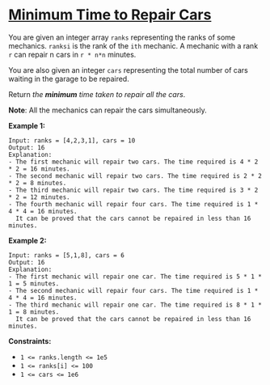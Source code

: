[Minimum Time to Repair Cars](https://leetcode.com/problems/minimum-time-to-repair-cars)
===
You are given an integer array `ranks` representing the ranks of some mechanics. `ranksi` is the rank of the `ith`
mechanic. A mechanic with a rank `r` can repair n cars in `r * n*n` minutes.

You are also given an integer `cars` representing the total number of cars waiting in the garage to be repaired.

Return _the **minimum** time taken to repair all the cars_.

**Note**: All the mechanics can repair the cars simultaneously.

**Example 1:**

```text
Input: ranks = [4,2,3,1], cars = 10
Output: 16
Explanation:
- The first mechanic will repair two cars. The time required is 4 * 2 * 2 = 16 minutes.
- The second mechanic will repair two cars. The time required is 2 * 2 * 2 = 8 minutes.
- The third mechanic will repair two cars. The time required is 3 * 2 * 2 = 12 minutes.
- The fourth mechanic will repair four cars. The time required is 1 * 4 * 4 = 16 minutes.
  It can be proved that the cars cannot be repaired in less than 16 minutes.
```

**Example 2:**

```text
Input: ranks = [5,1,8], cars = 6
Output: 16
Explanation:
- The first mechanic will repair one car. The time required is 5 * 1 * 1 = 5 minutes.
- The second mechanic will repair four cars. The time required is 1 * 4 * 4 = 16 minutes.
- The third mechanic will repair one car. The time required is 8 * 1 * 1 = 8 minutes.
  It can be proved that the cars cannot be repaired in less than 16 minutes.
```

**Constraints:**

* `1 <= ranks.length <= 1e5`
* `1 <= ranks[i] <= 100`
* `1 <= cars <= 1e6`


